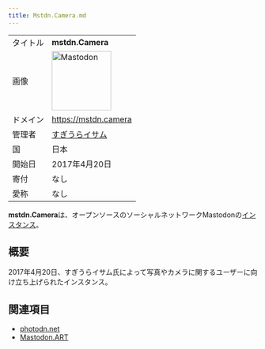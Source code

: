 ```yaml
---
title: Mstdn.Camera.md
---
```

<div>

|          |                                                                                                                                                                                                                                                                                                        |
|----------|--------------------------------------------------------------------------------------------------------------------------------------------------------------------------------------------------------------------------------------------------------------------------------------------------------|
| タイトル | **mstdn.Camera**                                                                                                                                                                                                                                                                                       |
| 画像     | [<img src="/images/thumb/0/00/Mastodon_logo.png/120px-Mastodon_logo.png" srcset="/images/thumb/0/00/Mastodon_logo.png/180px-Mastodon_logo.png 1.5x, /images/0/00/Mastodon_logo.png 2x" width="120" height="120" alt="Mastodon" />](/%E3%83%95%E3%82%A1%E3%82%A4%E3%83%AB:Mastodon_logo.png "Mastodon") |
| ドメイン | <a href="https://mstdn.camera" rel="nofollow">https://mstdn.camera</a>                                                                                                                                                                                                                                 |
| 管理者   | <a href="https://mstdn.camera/@isamu" rel="nofollow">すぎうらイサム</a>                                                                                                                                                                                                                                |
| 国       | 日本                                                                                                                                                                                                                                                                                                   |
| 開始日   | 2017年4月20日                                                                                                                                                                                                                                                                                          |
| 寄付     | なし                                                                                                                                                                                                                                                                                                   |
| 愛称     | なし                                                                                                                                                                                                                                                                                                   |

**mstdn.Camera**は、オープンソースのソーシャルネットワークMastodonの[インスタンス](/%E3%82%A4%E3%83%B3%E3%82%B9%E3%82%BF%E3%83%B3%E3%82%B9 "インスタンス")。

## 概要

2017年4月20日、すぎうらイサム氏によって写真やカメラに関するユーザーに向け立ち上げられたインスタンス。

## 関連項目

-   [photodn.net](/Photodn.net "Photodn.net")
-   [Mastodon.ART](/Mastodon.ART "Mastodon.ART")

</div>
